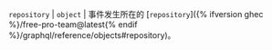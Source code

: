 `repository` | `object` | 事件发生所在的 [`repository`]({% ifversion ghec %}/free-pro-team@latest{% endif %}/graphql/reference/objects#repository)。
